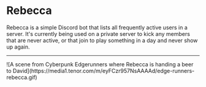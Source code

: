 # Rebecca
Rebecca is a simple Discord bot that lists all frequently active users in a server.
It's currently being used on a private server to kick any members that are never active,
or that join to play something in a day and never show up again.
<hr></hr>
![A scene from Cyberpunk Edgerunners where Rebecca is handing a beer to David](https://media1.tenor.com/m/eyFCzr957NsAAAAd/edge-runners-rebecca.gif)
